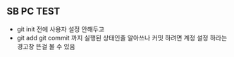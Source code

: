 ## SB PC TEST

- git init 전에 사용자 설정 안해두고
- git add git commit 까지 실행된 상태인줄 알아쓰나
커밋 하려면 계정 설정 하라는 경고창 뜬걸 볼 수 있음
